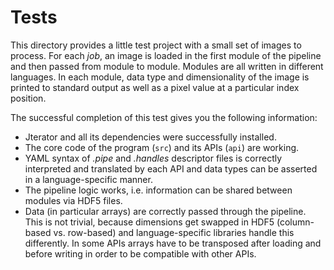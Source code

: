 # Tests #

This directory provides a little test project with a small set of images to process. For each *job*, an image is loaded in the first module of the pipeline and then passed from module to module. Modules are all written in different languages. In each module, data type and dimensionality of the image is printed to standard output as well as a pixel value at a particular index position.

The successful completion of this test gives you the following information:   
* Jterator and all its dependencies were successfully installed. 	
* The core code of the program (`src`) and its APIs (`api`) are working. 	
* YAML syntax of *.pipe* and *.handles* descriptor files is correctly interpreted and translated by each API and data types can be asserted in a language-specific manner. 	
* The pipeline logic works, i.e. information can be shared between modules via HDF5 files. 	
* Data (in particular arrays) are correctly passed through the pipeline. This is not trivial, because dimensions get swapped in HDF5 (column-based vs. row-based) and language-specific libraries handle this differently. In some APIs arrays have to be transposed after loading and before writing in order to be compatible with other APIs. 	
